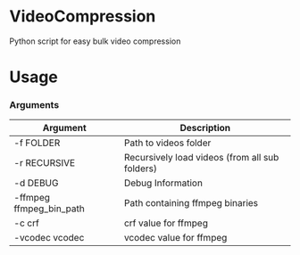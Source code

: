 # VideoCompression
Python script for easy bulk video compression

# Usage

### Arguments
Argument | Description
------------ | -------------
-f FOLDER | Path to videos folder
-r RECURSIVE| Recursively load videos (from all sub folders)
-d DEBUG | Debug Information
-ffmpeg ffmpeg_bin_path | Path containing ffmpeg binaries
-c crf | crf value for ffmpeg
-vcodec vcodec| vcodec value for ffmpeg
